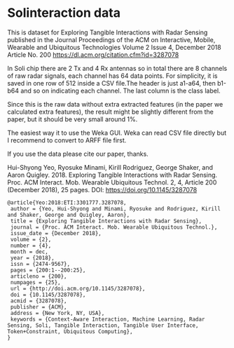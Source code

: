# Solinteraction data
This is dataset for 
Exploring Tangible Interactions with Radar Sensing 
published in the Journal Proceedings of the ACM on Interactive, Mobile, Wearable and Ubiquitous Technologies  Volume 2 Issue 4, December 2018 Article No. 200 https://dl.acm.org/citation.cfm?id=3287078

In Soli chip there are 2 Tx and 4 Rx antennas so in total there are 8 channels of raw radar signals, each channel has 64 data points. For simplicity, it is saved in one row of 512 inside a CSV file.The header is just a1-a64, then b1-b64 and so on indicating each channel. The last column is the class label.

Since this is the raw data without extra extracted features (in the paper we calculated extra features), the result might be slightly different from the paper, but it should be very small around 1%.

The easiest way it to use the Weka GUI. Weka can read CSV file directly but I recommend to convert to ARFF file first.

If you use the data please cite our paper, thanks.

Hui-Shyong Yeo, Ryosuke Minami, Kirill Rodriguez, George Shaker, and Aaron Quigley. 2018. Exploring Tangible Interactions with Radar Sensing. Proc. ACM Interact. Mob. Wearable Ubiquitous Technol. 2, 4, Article 200 (December 2018), 25 pages. DOI: https://doi.org/10.1145/3287078 

```
@article{Yeo:2018:ETI:3301777.3287078,
 author = {Yeo, Hui-Shyong and Minami, Ryosuke and Rodriguez, Kirill and Shaker, George and Quigley, Aaron},
 title = {Exploring Tangible Interactions with Radar Sensing},
 journal = {Proc. ACM Interact. Mob. Wearable Ubiquitous Technol.},
 issue_date = {December 2018},
 volume = {2},
 number = {4},
 month = dec,
 year = {2018},
 issn = {2474-9567},
 pages = {200:1--200:25},
 articleno = {200},
 numpages = {25},
 url = {http://doi.acm.org/10.1145/3287078},
 doi = {10.1145/3287078},
 acmid = {3287078},
 publisher = {ACM},
 address = {New York, NY, USA},
 keywords = {Context-Aware Interaction, Machine Learning, Radar Sensing, Soli, Tangible Interaction, Tangible User Interface, Token+Constraint, Ubiquitous Computing},
}
```